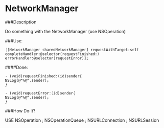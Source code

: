 # NetworkManager
###Description

Do something with the NetworkManager (use NSOperation)

###Use:

    [[NetworkManager sharedNetworkManager] requestWithTarget:self completeHandler:@selector(requestFinished:) errorHandler:@selector(requestError)];

####Done:

    - (void)requestFinished:(id)sender{
    NSLog(@"%@",sender);
    }

    - (void)requestError:(id)sender{
    NSLog(@"%@",sender);
    }

###How Do It?

USE NSOperation ; NSOperationQueue ; NSURLConnection ; NSURLSession
